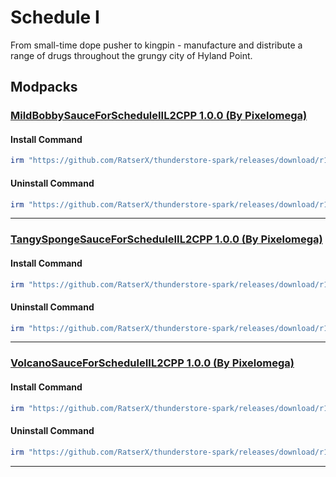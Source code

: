 # Schedule I

From small-time dope pusher to kingpin - manufacture and distribute a range of drugs throughout the grungy city of Hyland Point.

## Modpacks

### [MildBobbySauceForScheduleIIL2CPP 1.0.0 (By Pixelomega)](https://thunderstore.io/c/schedule-i/p/Pixelomega/MildBobbySauceForScheduleIIL2CPP/)

#### Install Command

````ps1
irm "https://github.com/RatserX/thunderstore-spark/releases/download/r14676852193/Schedule I-Pixelomega-MildBobbySauceForScheduleIIL2CPP-Install.ps1" | iex
```` 

#### Uninstall Command

````ps1
irm "https://github.com/RatserX/thunderstore-spark/releases/download/r14676852193/Schedule I-Pixelomega-MildBobbySauceForScheduleIIL2CPP-Uninstall.ps1" | iex
```` 

---

### [TangySpongeSauceForScheduleIIL2CPP 1.0.0 (By Pixelomega)](https://thunderstore.io/c/schedule-i/p/Pixelomega/TangySpongeSauceForScheduleIIL2CPP/)

#### Install Command

````ps1
irm "https://github.com/RatserX/thunderstore-spark/releases/download/r14676852193/Schedule I-Pixelomega-TangySpongeSauceForScheduleIIL2CPP-Install.ps1" | iex
```` 

#### Uninstall Command

````ps1
irm "https://github.com/RatserX/thunderstore-spark/releases/download/r14676852193/Schedule I-Pixelomega-TangySpongeSauceForScheduleIIL2CPP-Uninstall.ps1" | iex
```` 

---

### [VolcanoSauceForScheduleIIL2CPP 1.0.0 (By Pixelomega)](https://thunderstore.io/c/schedule-i/p/Pixelomega/VolcanoSauceForScheduleIIL2CPP/)

#### Install Command

````ps1
irm "https://github.com/RatserX/thunderstore-spark/releases/download/r14676852193/Schedule I-Pixelomega-VolcanoSauceForScheduleIIL2CPP-Install.ps1" | iex
```` 

#### Uninstall Command

````ps1
irm "https://github.com/RatserX/thunderstore-spark/releases/download/r14676852193/Schedule I-Pixelomega-VolcanoSauceForScheduleIIL2CPP-Uninstall.ps1" | iex
```` 

---


